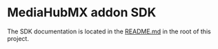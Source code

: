 # MediaHubMX addon SDK

The SDK documentation is located in the [README.md](https://github.com/MediaHubMX/mediahubmx-js#readme) in the root of this project.
